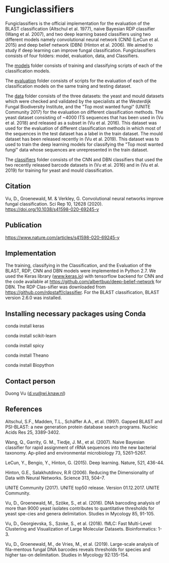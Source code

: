 # Fungiclassifiers

Fungiclassifiers is the official implementation for the evaluation of the BLAST classification (Altschul et al. 1977), naive Bayesian RDP classifier (Wang et al. 2007), and two deep learning based classifiers using two different models namely convolutional neural network (CNN) (LeCun et al. 2015) and deep belief network (DBN) (Hinton et al. 2006). We aimed to study if deep learning can improve fungal classification. Fungiclassifiers consists of four folders: model, evaluation, data, and Classifiers.

The [models](https://github.com/vuthuyduong/fungiclassifiers/tree/master/models) folder consists of training and classifying scripts of each of the classification models.

The [evaluation](https://github.com/vuthuyduong/fungiclassifiers/tree/master/evaluation) folder consists of scripts for the evaluation of each of the classification models on the same traing and testing dataset.

The [data](https://github.com/vuthuyduong/fungiclassifiers/tree/master/data) folder consists of the three datasets: the yeast and mould datasets which were checked and validated by the specialists at the Westerdijk Fungal Biodiversity Institute, and the "Top most wanted fungi" (UNITE Community 2017) for the evaluation on different classification methods. The yeast dataset consisting of ~4000 ITS sequences that has been used in (Vu et al. 2018) and released as a subset in (Vu et al. 2016). This dataset was used for the evaluation of different classification methods in which most of the sequences in the test dataset has a label in the train dataset. The mould dataset has been released recently in (Vu et al. 2019). This dataset was to used to train the deep learning models for classifying the "Top most wanted fungi" data whose sequences are unrepresented in the train dataset.

The [classifiers](https://github.com/vuthuyduong/fungiclassifiers/tree/master/classifiers) folder consists of the CNN and DBN classifiers that used the two recently released barcode datasets in (Vu et al. 2016) and in (Vu et al. 2019) for training for yeast and mould classification.

## Citation

Vu, D., Groenewald, M. & Verkley, G. Convolutional neural networks improve fungal classification. Sci Rep 10, 12628 (2020). https://doi.org/10.1038/s41598-020-69245-y

## Publication

https://www.nature.com/articles/s41598-020-69245-y

## Implementation
The training, classifying in the Classification, and the Evaluation of the BLAST, RDP, CNN and DBN models were implemented in Python 2.7. We used the Keras library (www.keras.io) with tensorflow backend for CNN and the code available at https://github.com/albertbup/deep-belief-network for DBN. The RDP Clas-sifier was downloaded from https://github.com/rdpstaff/classifier.  For the BLAST classification, BLAST version 2.6.0 was installed. 

## Installing necessary packages using Conda

conda install keras

conda install scikit-learn

conda install spicy

conda install Theano

conda install Biopython

## Contact person 

Duong Vu (d.vu@wi.knaw.nl)

## References
Altschul, S.F., Madden, T.L., Schäffer A.A., et al. (1997). Gapped BLAST and PSI-BLAST: a new generation protein database search programs. Nucleic Acids Res 25, 3389-3402.

Wang, Q., Garrity, G. M., Tiedje, J. M., et al. (2007). Naive Bayesian classifier for rapid assignment of rRNA sequences into the new bacterial taxonomy. Ap-plied and environmental microbiology 73, 5261–5267. 

LeCun, Y., Bengio, Y., Hinton, G. (2015). Deep learning. Nature, 521, 436-44.

Hinton, G.E., Salakhutdinov, R.R (2006). Reducing the Dimensionality of Data with Neural Networks. Science 313, 504–7.

UNITE Community (2017). UNITE top50 release. Version 01.12.2017. UNITE Community. 

Vu, D., Groenewald, M., Szöke, S., et al. (2016). DNA barcoding analysis of more than 9000 yeast isolates contributes to quantitative thresholds for yeast spe-cies and genera delimitation. Studies in Mycology 85, 91-105. 

Vu, D., Georgievska, S., Szoke, S., et al. (2018). fMLC: Fast Multi-Level Clustering and Visualization of Large Molecular Datasets. Bioinformatics: 1-3.

Vu, D., Groenewald, M., de Vries, M., et al. (2019). Large-scale analysis of fila-mentous fungal DNA barcodes reveals thresholds for species and higher tax-on delimitation. Studies in Mycology 92:135-154.


